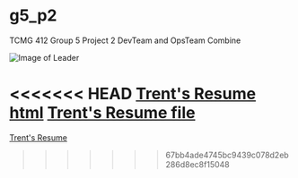 # g5_p2
TCMG 412 Group 5 Project 2
DevTeam and OpsTeam Combine


![Image of Leader](https://github.com/noahwoinicki/g5_p2/blob/master/leader.JPG?raw=true)


<<<<<<< HEAD
[Trent's Resume html](Trent_s-Resume.html)
[Trent's Resume file](Trent's-Resume)
=======
[Trent's Resume](Trent_s-Resume.html)
>>>>>>> 67bb4ade4745bc9439c078d2eb286d8ec8f15048
